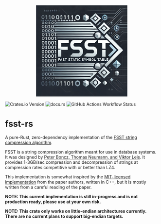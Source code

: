 <p align="center">
  <img src="./logo.webp" height="300">
</p>

![Crates.io Version](https://img.shields.io/crates/v/fsst_rs)
![docs.rs](https://img.shields.io/docsrs/fsst-rs)
![GitHub Actions Workflow Status](https://img.shields.io/github/actions/workflow/status/spiraldb/fsst/ci.yml?branch=develop)


# fsst-rs


A pure-Rust, zero-dependency implementation of the [FSST string compression algorithm][whitepaper].

FSST is a string compression algorithm meant for use in database systems. It was designed by
[Peter Boncz, Thomas Neumann, and Viktor Leis][whitepaper]. It provides 1-3GB/sec compression
and decompression of strings at compression rates competitive with or better than LZ4.

This implementation is somewhat inspired by the [MIT-licensed implementation] from the paper authors, written in C++,
but it is mostly written from a careful reading of the paper.

**NOTE: This current implementation is still in-progress and is not production ready, please use at your own risk.**

**NOTE: This crate only works on little-endian architectures currently. There are no current plans to support big-endian targets.**

[whitepaper]: https://www.vldb.org/pvldb/vol13/p2649-boncz.pdf
[MIT-licensed implementation]: https://github.com/cwida/fsst
